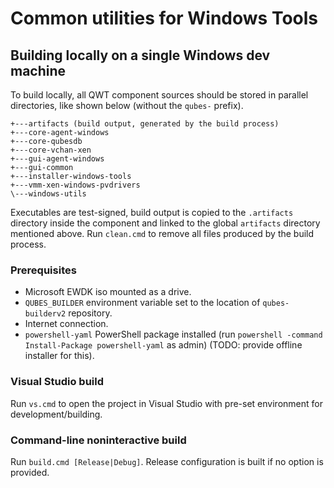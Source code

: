 # Common utilities for Windows Tools

## Building locally on a single Windows dev machine

To build locally, all QWT component sources should be stored in parallel directories, like shown below (without the `qubes-` prefix).

```
+---artifacts (build output, generated by the build process)
+---core-agent-windows
+---core-qubesdb
+---core-vchan-xen
+---gui-agent-windows
+---gui-common
+---installer-windows-tools
+---vmm-xen-windows-pvdrivers
\---windows-utils
```

Executables are test-signed, build output is copied to the `.artifacts` directory inside the component and linked to the global `artifacts` directory mentioned above. Run `clean.cmd` to remove all files produced by the build process.

### Prerequisites

- Microsoft EWDK iso mounted as a drive.
- `QUBES_BUILDER` environment variable set to the location of `qubes-builderv2` repository.
- Internet connection.
- `powershell-yaml` PowerShell package installed (run `powershell -command Install-Package powershell-yaml` as admin)
  (TODO: provide offline installer for this).

### Visual Studio build

Run `vs.cmd` to open the project in Visual Studio with pre-set environment for development/building.

### Command-line noninteractive build

Run `build.cmd [Release|Debug]`. Release configuration is built if no option is provided.
